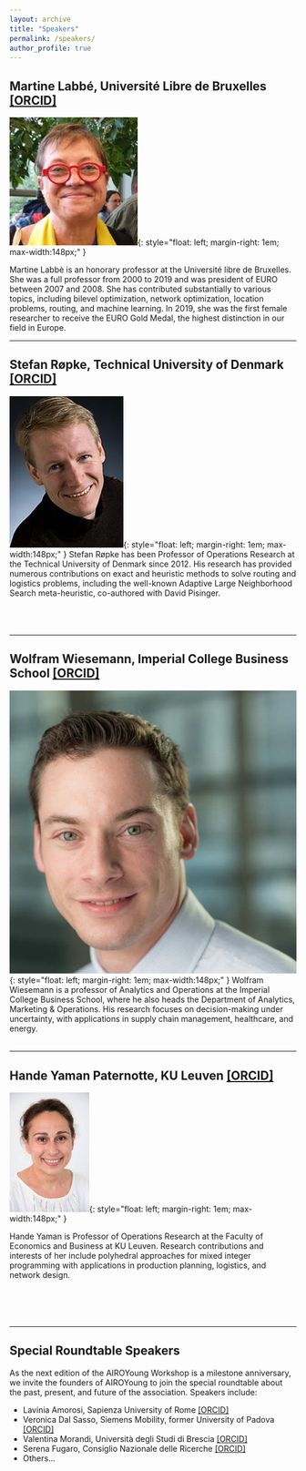 ```yaml
---
layout: archive
title: "Speakers"
permalink: /speakers/
author_profile: true
---
```


## Martine Labbé, Université Libre de Bruxelles [[ORCID]](https://orcid.org/0000-0001-7471-2308)

![](/images/speaker-martine-labbe.jpeg){: style="float: left; margin-right: 1em; max-width:148px;" }

Martine Labbè is an honorary professor at the Université libre de Bruxelles. She was a full professor from 2000 to 2019 and was president of EURO between 2007 and 2008. She has contributed substantially to various topics, including bilevel optimization, network optimization, location problems, routing, and machine learning. In 2019, she was the first female researcher to receive the EURO Gold Medal, the highest distinction in our field in Europe.
<br/>

---

## Stefan Røpke, Technical University of Denmark [[ORCID]](https://orcid.org/0000-0002-6799-9934)

![](/images/speaker-stefan-ropke.jpeg){: style="float: left; margin-right: 1em; max-width:148px;" }
Stefan Røpke has been Professor of Operations Research at the Technical University of Denmark since 2012. His research has provided numerous contributions on exact and heuristic methods to solve routing and logistics problems, including the well-known Adaptive Large Neighborhood Search meta-heuristic, co-authored with David Pisinger.
<br/> <br/> <br/> <br/> 

---

## Wolfram Wiesemann, Imperial College Business School [[ORCID]](https://orcid.org/0000-0003-3076-1591)

![](/images/speaker-wolfram-wiesemann.jpg){: style="float: left; margin-right: 1em; max-width:148px;" }
Wolfram Wiesemann is a professor of Analytics and Operations at the Imperial College Business School, where he also heads the Department of Analytics, Marketing & Operations. His research focuses on decision-making under uncertainty, with applications in supply chain management, healthcare, and energy.
<br/> <br/> 

---

## Hande Yaman Paternotte, KU Leuven [[ORCID]](https://orcid.org/0000-0002-3392-1127)

![](/images/speaker-hande-yaman.jpeg){: style="float: left; margin-right: 1em; max-width:148px;" }  

Hande Yaman is Professor of Operations Research at the Faculty of Economics and Business at KU Leuven. Research contributions and interests of her include polyhedral approaches for mixed integer programming with applications in production planning, logistics, and network design.
<br/> <br/> <br/> <br/> <br/>

---

## Special Roundtable Speakers

As the next edition of the AIROYoung Workshop is a milestone anniversary, we invite the founders of AIROYoung to join the special roundtable about the past, present, and future of the association. Speakers include:

- Lavinia Amorosi, Sapienza University of Rome [[ORCID]](https://orcid.org/0000-0002-5480-9871)
- Veronica Dal Sasso, Siemens Mobility, former University of Padova [[ORCID]](https://orcid.org/0000-0001-9897-8768)
- Valentina Morandi, Università degli Studi di Brescia [[ORCID]](https://orcid.org/0000-0003-3201-918X)
- Serena Fugaro, Consiglio Nazionale delle Ricerche  [[ORCID]](https://orcid.org/0000-0002-7140-3531)
- Others...